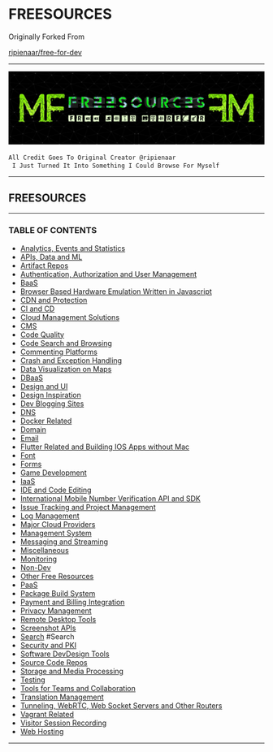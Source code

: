 # FREESOURCES

Originally Forked From

[ripienaar/free-for-dev](https://github.com/ripienaar/free-for-dev)

***

![Header](Freesources-Github-Header.png)

```
All Credit Goes To Original Creator @ripienaar
 I Just Turned It Into Something I Could Browse For Myself
```

***

## FREESOURCES

***

### TABLE OF CONTENTS

* [Analytics, Events and Statistics](Readme/Analytics-Events-And-Statistics.md)
* [APIs, Data and ML](Readme/Apis-Data-And-Ml.md)
* [Artifact Repos](Readme/Artifact-Repos.md)
* [Authentication, Authorization and User Management](Readme/Authentication-Authorization-And-User-Management.md)
* [BaaS](Readme/Baas.md)
* [Browser Based Hardware Emulation Written in Javascript](Readme/Browser-Based-Hardware-Emulation-Written-In-Javascript.md)
* [CDN and Protection](Readme/Cdn-And-Protection.md)
* [CI and CD](Readme/Ci-And-Cd.md)
* [Cloud Management Solutions](Readme/Cloud-Management-Solutions.md)
* [CMS](Readme/Cms.md)
* [Code Quality](Readme/Code-Quality.md)
* [Code Search and Browsing](Readme/Code-Search-And-Browsing.md)
* [Commenting Platforms](Readme/Commenting-Platforms.md)
* [Crash and Exception Handling](Readme/Crash-And-Exception-Handling.md)
* [Data Visualization on Maps](Readme/Data-Visualization-On-Maps.md)
* [DBaaS](Readme/Dbaas.md)
* [Design and UI](Readme/Design-And-Ui.md)
* [Design Inspiration](Readme/Design-Inspiration.md)
* [Dev Blogging Sites](Readme/Dev-Blogging-Sites.md)
* [DNS](Readme/Dns.md)
* [Docker Related](Readme/Docker-Related.md)
* [Domain](Readme/Domain.md)
* [Email](Readme/Email.md)
* [Flutter Related and Building IOS Apps without Mac](Readme/Flutter-Related-And-Building-Ios-Apps-Without-Mac.md)
* [Font](HOME-MTHRFCKR/FREESOURCES/Font.md)
* [Forms](Readme/Forms.md)
* [Game Development](Readme/Game-Development.md)
* [IaaS](Readme/Iaas.md)
* [IDE and Code Editing](Readme/Ide-And-Code-Editing.md)
* [International Mobile Number Verification API and SDK](Readme/International-Mobile-Number-Verification-Api-And-Sdk.md)
* [Issue Tracking and Project Management](Readme/Issue-Tracking-And-Project-Management.md)
* [Log Management](Readme/Log-Management.md)
* [Major Cloud Providers](Readme/Major-Cloud-Providers.md)
* [Management System](Readme/Management-System.md)
* [Messaging and Streaming](Readme/Messaging-And-Streaming.md)
* [Miscellaneous](Readme/Miscellaneous.md)
* [Monitoring](HOME-MTHRFCKR/FREESOURCES/Monitoring.md)
* [Non-Dev](Readme/Non-Dev.md)
* [Other Free Resources](Readme/Other-Free-Resources.md)
* [PaaS](Readme/Paas.md)
* [Package Build System](Readme/Package-Build-System.md)
* [Payment and Billing Integration](Readme/Payment-And-Billing-Integration.md)
* [Privacy Management](Readme/Privacy-Management.md)
* [Remote Desktop Tools](Readme/Remote-Desktop-Tools.md)
* [Screenshot APIs](Readme/Screenshot-Apis.md)
* [Search](HOME-MTHRFCKR/FREESOURCES/Search.md) #Search
* [Security and PKI](Readme/Security-And-Pki.md)
* [Software DevDesign Tools](Readme/Software-Devdesign-Tools.md)
* [Source Code Repos](Readme/Source-Code-Repos.md)
* [Storage and Media Processing](Readme/Storage-And-Media-Processing.md)
* [Testing](Readme/Testing.md)
* [Tools for Teams and Collaboration](Readme/Tools-For-Teams-And-Collaboration.md)
* [Translation Management](Readme/Translation-Management.md)
* [Tunneling, WebRTC, Web Socket Servers and Other Routers](Readme/Tunneling-Webrtc-Web-Socket-Servers-And-Other-Routers.md)
* [Vagrant Related](Readme/Vagrant-Related.md)
* [Visitor Session Recording](Readme/Visitor-Session-Recording.md)
* [Web Hosting](Readme/Web-Hosting.md)

***
